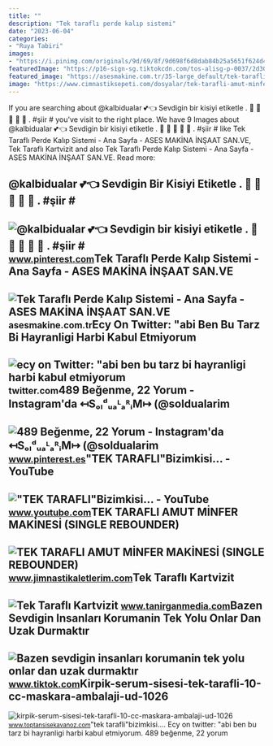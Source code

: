 ```yaml
---
title: ""
description: "Tek taraflı perde kalıp sistemi"
date: "2023-06-04"
categories:
- "Ruya Tabiri"
images:
- "https://i.pinimg.com/originals/9d/69/8f/9d698f6d8dab84b25a5651f624d459c9.jpg"
featuredImage: "https://p16-sign-sg.tiktokcdn.com/tos-alisg-p-0037/2d3073c2a15f4f4990c2abce95550120~tplv-photomode-zoomcover:720:720.jpeg?x-expires=1699898400&amp;x-signature=csD1EWNJfbRTIE4SMn88TKG6c5s%3D"
featured_image: "https://asesmakine.com.tr/35-large_default/tek-tarafli-perde-kalip-sistemi.jpg"
image: "https://www.cimnastiksepeti.com/dosyalar/tek-tarafli-amut-minfer-makinesi-single-rebounder-555.png"
---
```


If you are searching about @kalbidualar 💕👈 Sevdigin bir kisiyi etiketle . 💙 💙 💙 💙 💙 . #şiir # you've visit to the right place. We have 9 Images about @kalbidualar 💕👈 Sevdigin bir kisiyi etiketle . 💙 💙 💙 💙 💙 . #şiir # like Tek Taraflı Perde Kalıp Sistemi - Ana Sayfa - ASES MAKİNA İNŞAAT SAN.VE, Tek Taraflı Kartvizit and also Tek Taraflı Perde Kalıp Sistemi - Ana Sayfa - ASES MAKİNA İNŞAAT SAN.VE. Read more:

@kalbidualar 💕👈 Sevdigin Bir Kisiyi Etiketle . 💙 💙 💙 💙 💙 . #şiir #
------------------------------------------------------------------

 ![@kalbidualar 💕👈 Sevdigin bir kisiyi etiketle . 💙 💙 💙 💙 💙 . #şiir #](https://i.pinimg.com/originals/9d/69/8f/9d698f6d8dab84b25a5651f624d459c9.jpg) <small>www.pinterest.com</small>Tek Taraflı Perde Kalıp Sistemi - Ana Sayfa - ASES MAKİNA İNŞAAT SAN.VE
-----------------------------------------------------------------------

 ![Tek Taraflı Perde Kalıp Sistemi - Ana Sayfa - ASES MAKİNA İNŞAAT SAN.VE](https://asesmakine.com.tr/35-large_default/tek-tarafli-perde-kalip-sistemi.jpg) <small>asesmakine.com.tr</small>Ecy On Twitter: "abi Ben Bu Tarz Bi Hayranligi Harbi Kabul Etmiyorum
--------------------------------------------------------------------

 ![ecy on Twitter: "abi ben bu tarz bi hayranligi harbi kabul etmiyorum](https://pbs.twimg.com/ext_tw_video_thumb/1670998573276700672/pu/img/HU7oDYX-kS2S9l8I.jpg) <small>twitter.com</small>489 Beğenme, 22 Yorum - Instagram'da ↤SₒₗᵈᵤₐᴸₐᴿᵢM↦ (@soldualarim
----------------------------------------------------------------

 ![489 Beğenme, 22 Yorum - Instagram'da ↤SₒₗᵈᵤₐᴸₐᴿᵢM↦ (@soldualarim](https://i.pinimg.com/originals/de/ee/b7/deeeb738d81c029009730f1b01a5c664.jpg) <small>www.pinterest.es</small>"TEK TARAFLI"Bizimkisi... - YouTube
-----------------------------------

 !["TEK TARAFLI"Bizimkisi... - YouTube](https://i.ytimg.com/vi/49lzAWsaPt4/maxresdefault.jpg) <small>www.youtube.com</small>TEK TARAFLI AMUT MİNFER MAKİNESİ (SINGLE REBOUNDER)
---------------------------------------------------

 ![TEK TARAFLI AMUT MİNFER MAKİNESİ (SINGLE REBOUNDER)](https://www.cimnastiksepeti.com/dosyalar/tek-tarafli-amut-minfer-makinesi-single-rebounder-555.png) <small>www.jimnastikaletlerim.com</small>Tek Taraflı Kartvizit
---------------------

 ![Tek Taraflı Kartvizit](https://www.tanirganmedia.com/assets/img/kartvizitler/tek-tarafli-kartvizit.jpg) <small>www.tanirganmedia.com</small>Bazen Sevdigin Insanları Korumanin Tek Yolu Onlar Dan Uzak Durmaktır
--------------------------------------------------------------------

 ![Bazen sevdigin insanları korumanin tek yolu onlar dan uzak durmaktır](https://p16-sign-sg.tiktokcdn.com/tos-alisg-p-0037/2d3073c2a15f4f4990c2abce95550120~tplv-photomode-zoomcover:720:720.jpeg?x-expires=1699898400&x-signature=csD1EWNJfbRTIE4SMn88TKG6c5s%3D) <small>www.tiktok.com</small>Kirpik-serum-sisesi-tek-tarafli-10-cc-maskara-ambalaji-ud-1026
--------------------------------------------------------------

 ![kirpik-serum-sisesi-tek-tarafli-10-cc-maskara-ambalaji-ud-1026](https://www.toptansisekavanoz.com/Resimler/845ef9d25bf543c1b027d8e24cfb75f5.jpg) <small>www.toptansisekavanoz.com</small>"tek tarafli"bizimkisi.... Ecy on twitter: "abi ben bu tarz bi hayranligi harbi kabul etmiyorum. 489 beğenme, 22 yorum
